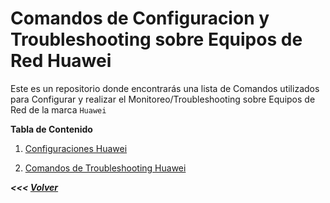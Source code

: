 # **Comandos de Configuracion y Troubleshooting sobre Equipos de Red Huawei**

Este es un repositorio donde encontrarás una lista de Comandos utilizados para Configurar y realizar el Monitoreo/Troubleshooting sobre Equipos de Red de la marca `Huawei`

**Tabla de Contenido**

1. [Configuraciones Huawei](./CMD_Configuraciones/cmd_configuracion.md)

2. [Comandos de Troubleshooting Huawei](./CMD_Troubleshooting/cmd_troubleshooting.md)


_**<<< [Volver](../README.md)**_
